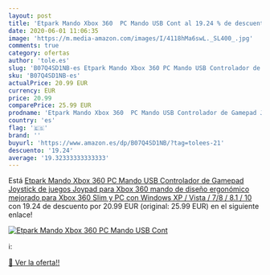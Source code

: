 ```yaml
---
layout: post
title: 'Etpark Mando Xbox 360  PC Mando USB Cont al 19.24 % de descuento'
date: 2020-06-01 11:06:35
image: 'https://m.media-amazon.com/images/I/4118hMa6swL._SL400_.jpg'
comments: true
category: ofertas
author: 'tole.es'
slug: 'B07Q4SD1NB-es Etpark Mando Xbox 360 PC Mando USB Controlador de Gamepad...'
sku: 'B07Q4SD1NB-es'
actualPrice: 20.99 EUR
currency: EUR
price: 20.99
comparePrice: 25.99 EUR
prodname: 'Etpark Mando Xbox 360  PC Mando USB Controlador de Gamepad Joystick de juegos Joypad para Xbox 360  mando de diseño ergonómico mejorado para Xbox 360 Slim y PC con Windows XP / Vista / 7/8 / 8.1 / 10'
country: 'es'
flag: '🇪🇸'
brand: ''
buyurl: 'https://www.amazon.es/dp/B07Q4SD1NB/?tag=tolees-21'
descuento: '19.24'
average: '19.32333333333333'
---
```


Está [Etpark Mando Xbox 360  PC Mando USB Controlador de Gamepad Joystick de juegos Joypad para Xbox 360  mando de diseño ergonómico mejorado para Xbox 360 Slim y PC con Windows XP / Vista / 7/8 / 8.1 / 10](https://www.amazon.es/dp/B07Q4SD1NB/?tag=tolees-21) con 19.24 de descuento por 20.99 EUR (original: 25.99 EUR) en el siguiente enlace!

[![Etpark Mando Xbox 360  PC Mando USB Cont](https://m.media-amazon.com/images/I/4118hMa6swL._SL400_.jpg)](https://www.amazon.es/dp/B07Q4SD1NB/?tag=tolees-21)

ℹ️:


[🛒 Ver la oferta!!](https://www.amazon.es/dp/B07Q4SD1NB/?tag=tolees-21)

